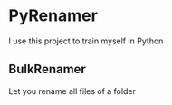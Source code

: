 # PyRenamer

I use this project to train myself in Python

## BulkRenamer

Let you rename all files of a folder
